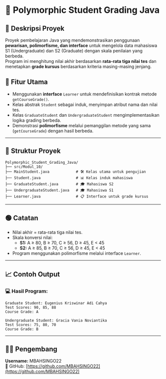 
# 📝 Polymorphic Student Grading Java

## 📖 Deskripsi Proyek
Proyek pembelajaran Java yang mendemonstrasikan penggunaan **pewarisan, polimorfisme, dan interface** untuk mengelola data mahasiswa S1 (Undergraduate) dan S2 (Graduate) dengan skala penilaian yang berbeda.  
Program ini menghitung nilai akhir berdasarkan **rata-rata tiga nilai tes** dan menetapkan **grade kursus** berdasarkan kriteria masing-masing jenjang.

## 🧠 Fitur Utama
- Menggunakan **interface** `Learner` untuk mendefinisikan kontrak metode `getCourseGrade()`.
- Kelas abstrak `Student` sebagai induk, menyimpan atribut nama dan nilai tes.
- Kelas `GraduateStudent` dan `UndergraduateStudent` mengimplementasikan logika grading berbeda.
- Demonstrasi **polimorfisme** melalui pemanggilan metode yang sama (`getCourseGrade`) dengan hasil berbeda.

---

## 📂 Struktur Proyek
```
Polymorphic_Student_Grading_Java/
├── src/Modul_10/
├── MainStudent.java            # 🛠️ Kelas utama untuk pengujian
├── Student.java                # 📊 Kelas induk mahasiswa
├── GraduateStudent.java        # 🎓 Mahasiswa S2
├── UndergraduateStudent.java   # 🎓 Mahasiswa S1
├── Learner.java                # 📋 Interface untuk grade kursus
```

---

## 🟢 Catatan
- Nilai akhir = rata-rata tiga nilai tes.
- Skala konversi nilai:
  - **S1:** A ≥ 80, B ≥ 70, C ≥ 56, D ≥ 45, E < 45
  - **S2:** A ≥ 85, B ≥ 70, C ≥ 56, D ≥ 45, E < 45
- Program menggunakan polimorfisme melalui interface `Learner`.

---

## 📈 Contoh Output

### 💻 Hasil Program:
```
Graduate Student: Eugenius Kriswinar Adi Cahya
Test Scores: 90, 85, 88
Course Grade: A

Undergraduate Student: Gracia Vania Noviantika
Test Scores: 75, 80, 70
Course Grade: B
```

---

## 👨‍💻 Pengembang
**Username:** MBAHSINGO22  
📌 GitHub: [https://github.com/MBAHSINGO22](https://github.com/MBAHSINGO22)
